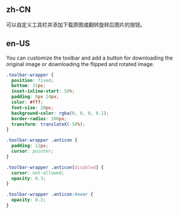 ## zh-CN

可以自定义工具栏并添加下载原图或翻转旋转后图片的按钮。

## en-US

You can customize the toolbar and add a button for downloading the original image or downloading the flipped and rotated image.

```css
.toolbar-wrapper {
  position: fixed;
  bottom: 32px;
  inset-inline-start: 50%;
  padding: 0px 24px;
  color: #fff;
  font-size: 20px;
  background-color: rgba(0, 0, 0, 0.1);
  border-radius: 100px;
  transform: translateX(-50%);
}

.toolbar-wrapper .anticon {
  padding: 12px;
  cursor: pointer;
}

.toolbar-wrapper .anticon[disabled] {
  cursor: not-allowed;
  opacity: 0.3;
}

.toolbar-wrapper .anticon:hover {
  opacity: 0.3;
}
```
